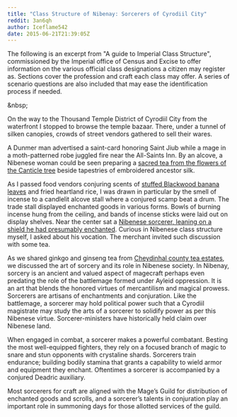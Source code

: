 ```yaml
---
title: "Class Structure of Nibenay: Sorcerers of Cyrodiil City"
reddit: 3an6qh
author: Iceflame542
date: 2015-06-21T21:39:05Z
---
```


The following is an excerpt from "A guide to Imperial Class Structure", commissioned by the Imperial office of Census and Excise to offer information on the various official class designations a citizen may register as. Sections cover the profession and craft each class may offer. A series of scenario questions are also included that may ease the identification process if needed.



&amp;nbsp;



On the way to the Thousand Temple District of Cyrodiil City from the waterfront I stopped to browse the temple bazaar. There, under a tunnel of silken canopies, crowds of street vendors gathered to sell their wares.


A Dunmer man advertised a saint-card honoring Saint Jiub while a mage in a moth-patterned robe juggled fire near the All-Saints Inn. By an alcove, a Nibenese woman could be seen preparing a [sacred tea from the flowers of the Canticle tree](http://img10.deviantart.net/2bde/i/2012/150/8/8/sakura_tea_by_satoshi_hotaru-d51o0ug.jpg) beside tapestries of embroidered ancestor silk.


As I passed food vendors conjuring scents of [stuffed Blackwood banana leaves](http://finedininglovers.cdn.crosscast-system.com/BlogPost/l_7556_banana-leaves-meatball.jpg) and fried heartland rice, I was drawn in particular by the smell of incense to a candlelit alcove stall where a conjured scamp beat a drum. The trade stall displayed enchanted goods in various forms. Bowls of burning incense hung from the ceiling, and bands of incense sticks were laid out on display shelves. Near the center sat a [Nibenese sorcerer, leaning on a shield he had presumably enchanted](http://www.uesp.net/w/images/0/09/OB-class-Sorcerer.jpg). Curious in Nibenese class structure myself, I asked about his vocation. The merchant invited such discussion with some tea.


As we shared ginkgo and ginseng tea from [Cheydinhal county tea estates](https://rafrogblogus.files.wordpress.com/2013/03/turkey-tea-estate.jpg), we discussed the art of sorcery and its role in Nibenese society. In Nibenay, sorcery is an ancient and valued aspect of magecraft perhaps even predating the role of the battlemage formed under Ayleid oppression. It is an art that blends the honored virtues of mercantilism and magical prowess. Sorcerers are artisans of enchantments and conjuration. Like the battlemage, a sorcerer may hold political power such that a Cyrodiil magistrate may study the arts of a sorcerer to solidify power as per this Nibenese virtue. Sorcerer-ministers have historically held claim over Nibenese land. 


When engaged in combat, a sorcerer makes a powerful combatant. Besting the most well-equipped fighters, they rely on a focused branch of magic to snare and stun opponents with crystaline shards. Sorcerers train endurance; building bodily stamina that grants a capability to wield armor and equipment they enchant. Oftentimes a sorcerer is accompanied by a conjured Deadric auxiliary.


Most sorcerers for craft are aligned with the Mage’s Guild for distribution of enchanted goods and scrolls, and a sorcerer’s talents in conjuration play an important role in summoning days for those allotted services of the guild.

